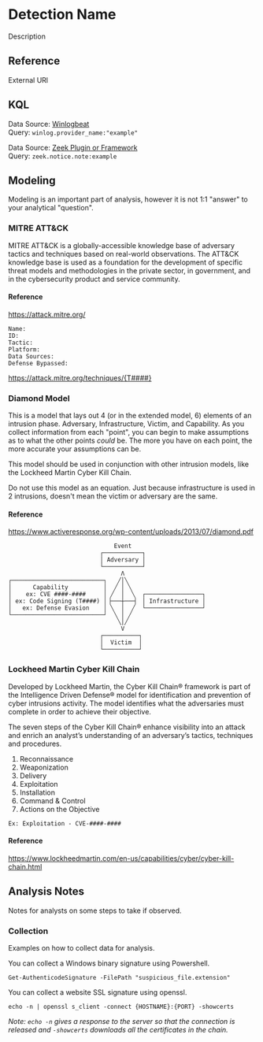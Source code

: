 # Detection Name
Description

## Reference
External URl

## KQL
Data Source: [Winlogbeat](https://www.elastic.co/beats/winlogbeat)  
Query: `winlog.provider_name:"example"`

Data Source: [Zeek Plugin or Framework](https://github.com/0xxon/cve-2020-0601-plugin)  
Query: `zeek.notice.note:example`

## Modeling
Modeling is an important part of analysis, however it is not 1:1 "answer" to your analytical "question". 

### MITRE ATT&CK
MITRE ATT&CK is a globally-accessible knowledge base of adversary tactics and techniques based on real-world observations. The ATT&CK knowledge base is used as a foundation for the development of specific threat models and methodologies in the private sector, in government, and in the cybersecurity product and service community.

#### Reference
https://attack.mitre.org/

```
Name: 
ID: 
Tactic: 
Platform: 
Data Sources: 
Defense Bypassed: 
```
https://attack.mitre.org/techniques/{T####}

### Diamond Model
This is a model that lays out 4 (or in the extended model, 6) elements of an intrusion phase. Adversary, Infrastructure, Victim, and Capability. As you collect information from each "point", you can begin to make assumptions as to what the other points _could_ be. The more you have on each point, the more accurate your assumptions can be. 

This model should be used in conjunction with other intrusion models, like the Lockheed Martin Cyber Kill Chain.

Do not use this model as an equation. Just because infrastructure is used in 2 intrusions, doesn't mean the victim or adversary are the same.

#### Reference
https://www.activeresponse.org/wp-content/uploads/2013/07/diamond.pdf

```
                              Event
                          ┌───────────┐                 
                          │ Adversary │                 
                          └───────────┘                 
                                Λ                       
┌──────────────────────────┐   ╱│╲                      
│      Capability          │  ╱ │ ╲                     
│    ex: CVE ####-####     │ ╱  │  ╲  ┌────────────────┐
│ ex: Code Signing (T####) │▕───┼───▏ │ Infrastructure │
│   ex: Defense Evasion    │ ╲  │  ╱  └────────────────┘
└──────────────────────────┘  ╲ │ ╱                     
                               ╲│╱                      
                                V                       
                          ┌──────────┐                 
                          │  Victim  │                 
                          └──────────┘                 
```

### Lockheed Martin Cyber Kill Chain
Developed by Lockheed Martin, the Cyber Kill Chain® framework is part of the Intelligence Driven Defense® model for identification and prevention of cyber intrusions activity. The model identifies what the adversaries must complete in order to achieve their objective.

The seven steps of the Cyber Kill Chain® enhance visibility into an attack and enrich an analyst’s understanding of an adversary’s tactics, techniques and procedures.

1. Reconnaissance
1. Weaponization
1. Delivery
1. Exploitation
1. Installation
1. Command & Control
1. Actions on the Objective

```
Ex: Exploitation - CVE-####-####
```

#### Reference
https://www.lockheedmartin.com/en-us/capabilities/cyber/cyber-kill-chain.html

## Analysis Notes
Notes for analysts on some steps to take if observed.

### Collection 
Examples on how to collect data for analysis.

You can collect a Windows binary signature using Powershell.
```
Get-AuthenticodeSignature -FilePath "suspicious_file.extension"
```

You can collect a website SSL signature using openssl.
```
echo -n | openssl s_client -connect {HOSTNAME}:{PORT} -showcerts
```
*Note: `echo -n` gives a response to the server so that the connection is released and `-showcerts` downloads all the certificates in the chain.*

